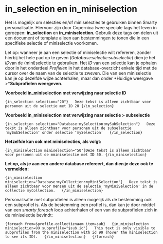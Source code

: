 # in_selection en in_miniselection

Het is mogelijk om selecties en/of miniselecties te gebruiken binnen
Smarty personalisatie. Hiervoor zijn door Copernica twee speciale tags
het leven in geroepen: **in\_selection** en **in\_miniselection**.
Gebruik deze tags om delen uit een document of template alleen aan
bestemmingen te tonen die in een specifieke selectie of miniselectie
voorkomen.

Let op: wanneer je aan een selectie of miniselectie wilt refereren,
zonder hierbij het hele pad op te geven
(*Database:selectie:subselectie*) dien je het *ID*van de (mini)selectie
te gebruiken. Het *ID* van een selectie kan je ophalen door in het
onderdeel *Profielen* in het database-overzicht enkele tijd met de
cursor over de naam van de selectie te zweven. Die van een miniselectie
kan je op dezelfde wijze achterhalen, maar dan onder *Huidige weergave
\>***Subprofielen weergeven**. 

**Voorbeeld in\_miniselection met verwijzing naar selectie ID**

`{in_selection selection="20"}   Deze tekst is alleen zichtbaar voor personen uit de selectie met ID 20 {/in_selection}`

**Voorbeeld in\_miniselection met verwijzing naar selectie \>
subselectie**

`{in_selection selection="Database:mySelection:mySubSelection"}   Deze tekst is alleen zichtbaar voor personen uit de subselectie 'mySubSelection' onder selectie 'mySelection'   {/in_selection}`

**Hetzelfde kan ook met miniselecties, als volgt:**

`{in_miniselection miniselection="50"}Deze tekst is alleen zichtbaar voor personen uit de mminiselectie met ID 50. {/in_miniselection}`

**Let op, als je aan een andere database refereert, dan dien je deze ook
te vermelden:**

`{in_miniselection miniselection="Database:myCollection:myMiniSelection"}   Deze tekst is alleen zichtbaar voor mensen uit de selectie 'myMiniSelection' in de collectie myCollection.   {/in_miniselection}`

Personalisatie met subprofielen is alleen mogelijk als de bestemming ook
een subprofiel is. Als de bestemming een profiel is, dan kan je door
middel van een *smarty foreach* loop achterhalen of een van de
subprofielen zich in de miniselectie bevindt:

`{foreach from=$profile.collectienaam item=sub}   {in_miniselection miniselection=99 subprofile="$sub.id"}   This text is only visible to subprofiles from the miniselection with id 99 (hover the miniselection to see its ID).   {/in_miniselection}   {/foreach}`
